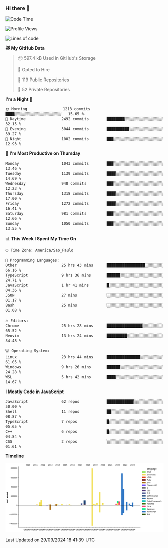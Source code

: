 ### Hi there 👋

<!--START_SECTION:waka-->
![Code Time](http://img.shields.io/badge/Code%20Time-6%2C506%20hrs%204%20mins-blue)

![Profile Views](http://img.shields.io/badge/Profile%20Views-1-blue)

![Lines of code](https://img.shields.io/badge/From%20Hello%20World%20I%27ve%20Written-3.1%20million%20lines%20of%20code-blue)

**🐱 My GitHub Data** 

> 📦 597.4 kB Used in GitHub's Storage 
 > 
> 💼 Opted to Hire
 > 
> 📜 119 Public Repositories 
 > 
> 🔑 52 Private Repositories 
 > 
**I'm a Night 🦉** 

```text
🌞 Morning                1213 commits        ████░░░░░░░░░░░░░░░░░░░░░   15.65 % 
🌆 Daytime                2492 commits        ████████░░░░░░░░░░░░░░░░░   32.15 % 
🌃 Evening                3044 commits        ██████████░░░░░░░░░░░░░░░   39.27 % 
🌙 Night                  1002 commits        ███░░░░░░░░░░░░░░░░░░░░░░   12.93 % 
```
📅 **I'm Most Productive on Thursday** 

```text
Monday                   1043 commits        ███░░░░░░░░░░░░░░░░░░░░░░   13.46 % 
Tuesday                  1139 commits        ████░░░░░░░░░░░░░░░░░░░░░   14.69 % 
Wednesday                948 commits         ███░░░░░░░░░░░░░░░░░░░░░░   12.23 % 
Thursday                 1318 commits        ████░░░░░░░░░░░░░░░░░░░░░   17.00 % 
Friday                   1272 commits        ████░░░░░░░░░░░░░░░░░░░░░   16.41 % 
Saturday                 981 commits         ███░░░░░░░░░░░░░░░░░░░░░░   12.66 % 
Sunday                   1050 commits        ███░░░░░░░░░░░░░░░░░░░░░░   13.55 % 
```


📊 **This Week I Spent My Time On** 

```text
🕑︎ Time Zone: America/Sao_Paulo

💬 Programming Languages: 
Other                    25 hrs 43 mins      █████████████████░░░░░░░░   66.16 % 
TypeScript               9 hrs 36 mins       ██████░░░░░░░░░░░░░░░░░░░   24.71 % 
JavaScript               1 hr 41 mins        █░░░░░░░░░░░░░░░░░░░░░░░░   04.36 % 
JSON                     27 mins             ░░░░░░░░░░░░░░░░░░░░░░░░░   01.17 % 
Bash                     25 mins             ░░░░░░░░░░░░░░░░░░░░░░░░░   01.08 % 

🔥 Editors: 
Chrome                   25 hrs 28 mins      ████████████████░░░░░░░░░   65.52 % 
Neovim                   13 hrs 24 mins      █████████░░░░░░░░░░░░░░░░   34.48 % 

💻 Operating System: 
Linux                    23 hrs 44 mins      ███████████████░░░░░░░░░░   61.05 % 
Windows                  9 hrs 26 mins       ██████░░░░░░░░░░░░░░░░░░░   24.28 % 
WSL                      5 hrs 42 mins       ████░░░░░░░░░░░░░░░░░░░░░   14.67 % 
```

**I Mostly Code in JavaScript** 

```text
JavaScript               62 repos            ████████████░░░░░░░░░░░░░   50.00 % 
Shell                    11 repos            ██░░░░░░░░░░░░░░░░░░░░░░░   08.87 % 
TypeScript               7 repos             █░░░░░░░░░░░░░░░░░░░░░░░░   05.65 % 
C++                      6 repos             █░░░░░░░░░░░░░░░░░░░░░░░░   04.84 % 
CSS                      2 repos             ░░░░░░░░░░░░░░░░░░░░░░░░░   01.61 % 
```



**Timeline**

![Lines of Code chart](https://raw.githubusercontent.com/jampow/jampow/master/assets/bar_graph.png)


 Last Updated on 29/09/2024 18:41:39 UTC
<!--END_SECTION:waka-->
